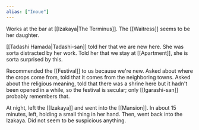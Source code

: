 ```yaml
---
alias: ["Inoue"]
---
```


Works at the bar at [[Izakaya|The Terminus]].
The [[Waitress]] seems to be her daughter.

[[Tadashi Hamada|Tadashi-san]] told her that we are new here.
She was sorta distracted by her work.
Told her that we stay at [[Apartment]], she is sorta surprised by this.

Recommended the [[Festival]] to us because we're new.
Asked about where the crops come from, told that it comes from the neighboring towns.
Asked about the religious meaning, told that there was a shrine here but it hadn't been opened in a while, so the festival is secular; only [[Igarashi-san]] probably remembers that.

At night, left the [[Izakaya]] and went into the [[Mansion]]. In about 15 minutes, left, holding a small thing in her hand. Then, went back into the Izakaya. Did not seem to be suspicious anything.